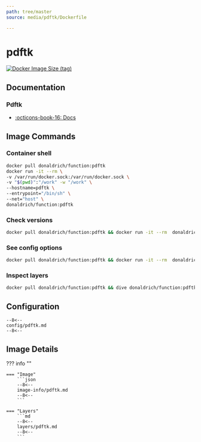 ```yaml
---
path: tree/master
source: media/pdftk/Dockerfile

---
```


# pdftk

[![Docker Image Size (tag)](https://img.shields.io/docker/image-size/donaldrich/function/pdftk?color=blue&label=donaldrich/function:pdftk&logo=docker&style=flat-square)](https://hub.docker.com/r/donaldrich/function/pdftk)

## Documentation

### Pdftk

* [:octicons-book-16: Docs](https://www.pdflabs.com/tools/pdftk-the-pdf-toolkit)

## Image Commands

### Container shell

```sh
docker pull donaldrich/function:pdftk
docker run -it --rm \
-v /var/run/docker.sock:/var/run/docker.sock \
-v "$(pwd)":"/work" -w "/work" \
--hostname=pdftk \
--entrypoint="/bin/sh" \
--net="host" \
donaldrich/function:pdftk
```

### Check versions

```sh
docker pull donaldrich/function:pdftk && docker run -it --rm  donaldrich/function:pdftk validate
```

### See config options

```sh
docker pull donaldrich/function:pdftk && docker run -it --rm  donaldrich/function:pdftk help
```

### Inspect layers

```sh
docker pull donaldrich/function:pdftk && dive donaldrich/function:pdftk
```

## Configuration

```
--8<--
config/pdftk.md
--8<--
```

## Image Details

??? info ""

    === "Image"
        ```json
        --8<--
        image-info/pdftk.md
        --8<--
        ```

    === "Layers"
        ```md
        --8<--
        layers/pdftk.md
        --8<--
        ```
